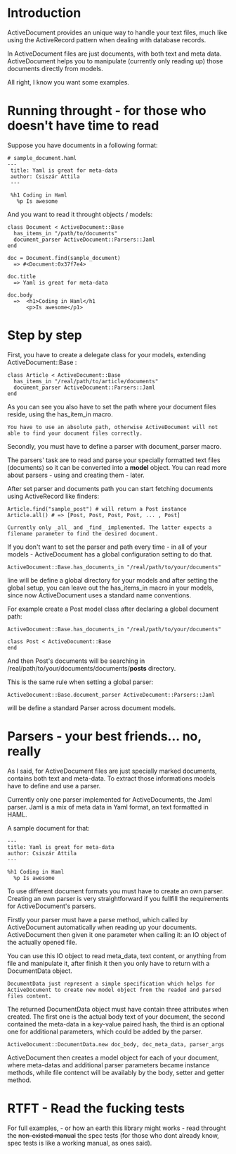 # Introduction

ActiveDocument provides an unique way to handle your text files, much like using the ActiveRecord pattern when dealing with database records.

In ActiveDocument files are just documents, with both text and meta data.
ActiveDocument helps you to manipulate (currently only reading up) those documents directly from models.

All right, I know you want some examples.

# Running throught - for those who doesn't have time to read

Suppose you have documents in a following format:

    # sample_document.haml
    ---
     title: Yaml is great for meta-data
     author: Csiszár Attila
     ---
 
     %h1 Coding in Haml
       %p Is awesome

And you want to read it throught objects / models:

    class Document < ActiveDocument::Base
      has_items_in "/path/to/documents"
      document_parser ActiveDocument::Parsers::Jaml
    end

    doc = Document.find(sample_document)
      => #<Document:0x37f7e4>
    
    doc.title  
      => Yaml is great for meta-data
    
    doc.body
      =>  <h1>Coding in Haml</h1
          <p>Is awesome</p1>
    


# Step by step

First, you have to create a delegate class for your models, extending ActiveDocument::Base :

    class Article < ActiveDocument::Base
      has_items_in "/real/path/to/article/documents"
      document_parser ActiveDocument::Parsers::Jaml
    end

As you can see you also have to set the path where your document files reside, using the has_item_in macro.

    You have to use an absolute path, otherwise ActiveDocument will not able to find your document files correctly.
    
Secondly, you must have to define a parser with document_parser macro. 

The parsers' task are to read and parse your specially formatted text files (documents) so it can be converted into a __model__ object. You can read more about parsers - using and creating them - later.

After set parser and documents path you can start fetching documents using ActiveRecord like finders:

    Article.find("sample_post") # will return a Post instance
    Article.all() # => [Post, Post, Post, Post, ... , Post] 

    Currently only _all_ and _find_ implemented. The latter expects a filename parameter to find the desired document.

If you don't want to set the parser and path every time - in all of your models - ActiveDocument has a global configuration setting to do that.

    ActiveDocument::Base.has_documents_in "/real/path/to/your/documents"
    
line will be define a global directory for your models and after setting the global setup, you can leave out the has_items_in macro in your models, since now ActiveDocument uses a standard name conventions.

For example create a Post model class after declaring a global document path:

    ActiveDocument::Base.has_documents_in "/real/path/to/your/documents"

    class Post < ActiveDocument::Base
    end

And then Post's documents will be searching in /real/path/to/your/documents/documents/__posts__ directory.
    
This is the same rule when setting a global parser:
  
    ActiveDocument::Base.document_parser ActiveDocument::Parsers::Jaml
    
will be define a standard Parser across document models.

# Parsers - your best friends... no, really

As I said, for ActiveDocument files are just specially marked documents, contains both text and meta-data. To extract those informations models have to define and use a parser.

Currently only one parser implemented for ActiveDocuments, the Jaml parser. Jaml is a mix of meta data in Yaml format, an text formatted in HAML.

A sample document for that:

    ---
    title: Yaml is great for meta-data
    author: Csiszár Attila
    ---
 
    %h1 Coding in Haml
      %p Is awesome

To use different document formats you must have to create an own parser. Creating an own parser is very straightforward if you fullfill the requirements for ActiveDocument's parsers.

Firstly your parser must have a parse method, which called by ActiveDocument automatically when reading up your documents. ActiveDocument then given it one parameter when calling it: an IO object of the actually opened file.

You can use this IO object to read meta_data, text content, or anything from file and manipulate it, after finish it then you only have to return with a DocumentData object.

    DocumentData just represent a simple specification which helps for ActiveDocument to create new model object from the readed and parsed files content.
    
The returned DocumentData object must have contain three attributes when created. The first one is the actual body text of your document, the second contained the meta-data in a key-value paired hash, the third is an optional one for additional parameters, which could be added by the parser.

    ActiveDocument::DocumentData.new doc_body, doc_meta_data, parser_args

ActiveDocument then creates a model object for each of your document, where meta-datas and additional parser parameters became instance methods, while file contenct will be availably by the body, setter and getter method. 

# RTFT - Read the fucking tests

For full examples, - or how an earth this library might works - read throught the <del>non-existed manual</del> the spec tests (for those who dont already know, spec tests is like a working manual, as ones said).
